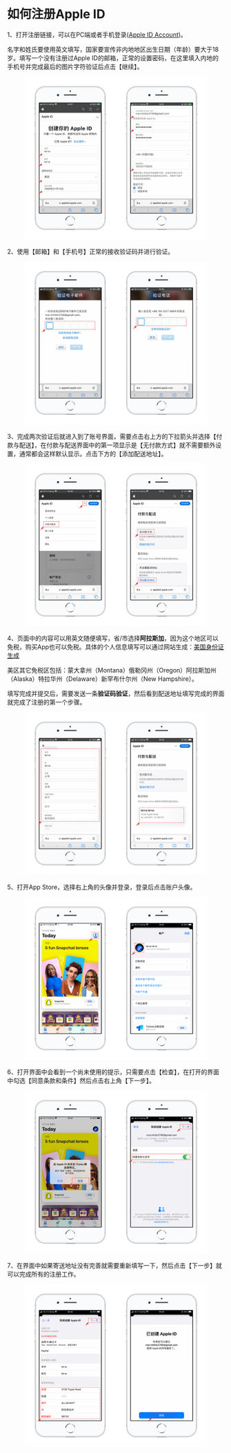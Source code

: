 # 如何注册Apple ID

1、打开注册链接，可以在PC端或者手机登录([Apple ID Account](https://link.zhihu.com/?target=https%3A//appleid.apple.com/account))。

名字和姓氏要使用英文填写，国家要宣传非内地地区出生日期（年龄）要大于18岁。填写一个没有注册过Apple ID的邮箱，正常的设置密码，在这里填入内地的手机号并完成最后的图片字符验证后点击【继续】。

<figure><img src="../../.gitbook/assets/1 (1).png" alt=""><figcaption></figcaption></figure>

2、使用【邮箱】和【手机号】正常的接收验证码并进行验证。

<figure><img src="../../.gitbook/assets/2 (5).png" alt=""><figcaption></figcaption></figure>

3、完成两次验证后就进入到了账号界面，需要点击右上方的下拉箭头并选择【付款与配送】，在付款与配送界面中的第一项显示是【无付款方式】就不需要额外设置，通常都会这样默认显示。点击下方的【添加配送地址】。

<figure><img src="../../.gitbook/assets/3.png" alt=""><figcaption></figcaption></figure>

4、页面中的内容可以用英文随便填写，省/市选择**阿拉斯加**，因为这个地区可以免税，购买App也可以免税。具体的个人信息填写可以通过网站生成：[美国身份证生成](https://link.zhihu.com/?target=https%3A//www.shenfendaquan.com/)

美区其它免税区包括：蒙大拿州（Montana）俄勒冈州（Oregon）阿拉斯加州（Alaska）特拉华州（Delaware）新罕布什尔州（New Hampshire）。

填写完成并提交后，需要发送一条**验证码验证**，然后看到配送地址填写完成的界面就完成了注册的第一个步骤。

<figure><img src="../../.gitbook/assets/4.png" alt=""><figcaption></figcaption></figure>

5、打开App Store，选择右上角的头像并登录，登录后点击账户头像。

<figure><img src="../../.gitbook/assets/4a2dd133557b126f2cf36c2099c00f8.png" alt=""><figcaption></figcaption></figure>

6、打开界面中会看到一个尚未使用的提示，只需要点击【检查】，在打开的界面中勾选【同意条款和条件】然后点击右上角【下一步】。

<figure><img src="../../.gitbook/assets/7.png" alt=""><figcaption></figcaption></figure>

7、在界面中如果寄送地址没有完善就需要重新填写一下，然后点击【下一步】就可以完成所有的注册工作。

<figure><img src="../../.gitbook/assets/8.png" alt=""><figcaption></figcaption></figure>
